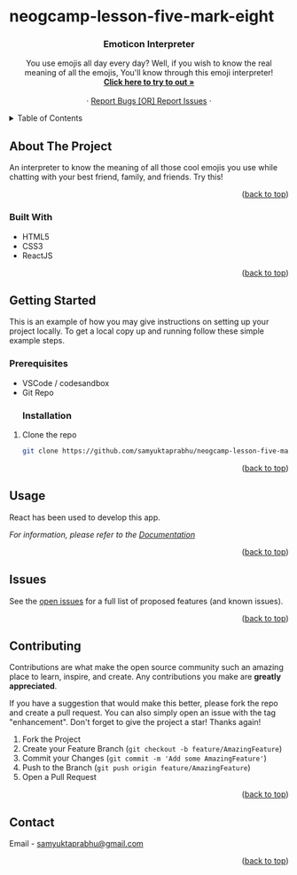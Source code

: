 # neogcamp-lesson-five-mark-eight

<a name="readme-top"></a>
<h3 align="center" name="readme-top">Emoticon Interpreter</h3>

  <p align="center">
    You use emojis all day every day? Well, if you wish to know the real meaning of all the emojis, You'll know through this emoji interpreter!
    <br />
    <a href="https://k8d61d-3000.preview.csb.app/"><strong>Click here to try to out »</strong></a>
    <br />
    <br />
    <a href=""></a>
    ·
    <a href="https://github.com/samyuktaprabhu/neogcamp-lesson-five-mark-eight/issues">Report Bugs [OR] Report Issues</a>
    ·
</div>

<details>
  <summary>Table of Contents</summary>
  <ol>
    <li>
      <a href="#about-the-project">About The Project</a>
      <ul>
        <li><a href="#built-with">Built With</a></li>
      </ul>
    </li>
    <li>
      <a href="#getting-started">Getting Started</a>
      <ul>
        <li><a href="#prerequisites">Prerequisites</a></li>
        <li><a href="#installation">Installation</a></li>
      </ul>
    </li>
    <li><a href="#usage">Usage</a></li>
    <li><a href="#contributing">Contributing</a></li>
    <li><a href="#contact">Contact</a></li>
  </ol>
</details>

## About The Project

 An interpreter to know the meaning of all those cool emojis you use while chatting with your best friend, family, and friends. Try this!

<p align="right">(<a href="#readme-top">back to top</a>)</p>


### Built With

* HTML5
* CSS3
* ReactJS


<p align="right">(<a href="#readme-top">back to top</a>)</p>

## Getting Started

This is an example of how you may give instructions on setting up your project locally.
To get a local copy up and running follow these simple example steps.

### Prerequisites

* VSCode / codesandbox
* Git Repo
  ### Installation

1. Clone the repo
   ```sh
   git clone https://github.com/samyuktaprabhu/neogcamp-lesson-five-mark-eight.git
   ```

<p align="right">(<a href="#readme-top">back to top</a>)</p>

<!-- USAGE EXAMPLES -->
## Usage

React has been used to develop this app.

_For information, please refer to the [Documentation](https://reactjs.org/docs/getting-started.html)_

<p align="right">(<a href="#readme-top">back to top</a>)</p>

<!-- ROADMAP -->
## Issues

See the [open issues](https://github.com/samyuktaprabhu/neogcamp-lesson-five-mark-eight/issues) for a full list of proposed features (and known issues).

<p align="right">(<a href="#readme-top">back to top</a>)</p>

<!-- CONTRIBUTING -->
## Contributing

Contributions are what make the open source community such an amazing place to learn, inspire, and create. Any contributions you make are **greatly appreciated**.

If you have a suggestion that would make this better, please fork the repo and create a pull request. You can also simply open an issue with the tag "enhancement".
Don't forget to give the project a star! Thanks again!

1. Fork the Project
2. Create your Feature Branch (`git checkout -b feature/AmazingFeature`)
3. Commit your Changes (`git commit -m 'Add some AmazingFeature'`)
4. Push to the Branch (`git push origin feature/AmazingFeature`)
5. Open a Pull Request

<p align="right">(<a href="#readme-top">back to top</a>)</p>

<!-- CONTACT -->
## Contact

Email - samyuktaprabhu@gmail.com


<p align="right">(<a href="#readme-top">back to top</a>)</p>
